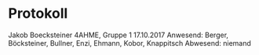 # Protokoll
Jakob Boecksteiner
4AHME, Gruppe 1
17.10.2017
Anwesend: Berger, Böcksteiner, Bullner, Enzi, Ehmann, Kobor, Knappitsch
Abwesend: niemand
